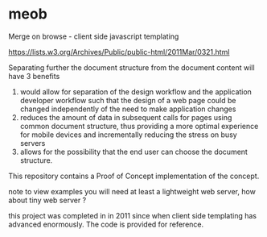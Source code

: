 # meob
Merge on browse - client side javascript templating

https://lists.w3.org/Archives/Public/public-html/2011Mar/0321.html

Separating further the document structure from the document content will have 
3 benefits 
1) would allow for separation of the design workflow and the application developer workflow such that the design of a web page could be changed independently of the need to make application changes 
2) reduces the amount of data in subsequent calls for pages using common document structure, thus providing a more optimal experience for mobile devices and incrementally reducing the stress on busy servers 
3) allows for the possibility that the end user can choose the document structure.

This repository contains a Proof of Concept implementation of the concept.

note to view examples you will need at least a lightweight web server, how about tiny web server ?

this project was completed in in 2011 since when client side templating has advanced enormously. The code is provided for reference.
